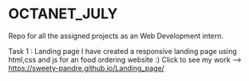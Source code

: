 # OCTANET_JULY
Repo for all the assigned projects as an Web Development intern.

Task 1 : Landing page
I have created a responsive landing page using html,css and js for an food ordering website :)
Click to see my work --> https://sweety-pandre.github.io/Landing_page/  
